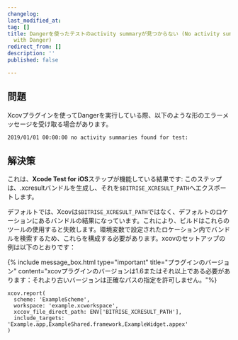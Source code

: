 ```yaml
---
changelog:
last_modified_at:
tag: []
title: Dangerを使ったテストのactivity summaryが見つからない (No activity summaries found for test
  with Danger)
redirect_from: []
description: ''
published: false

---
```

## 問題

Xcovプラグインを使ってDangerを実行している際、以下のような形のエラーメッセージを受け取る場合があります。

    2019/01/01 00:00:00 no activity summaries found for test:

## 解決策

これは、**Xcode Test for iOS**ステップが機能している結果です: このステップは、.xcresultバンドルを生成し、それを`$BITRISE_XCRESULT_PATH`へエクスポートします。

デフォルトでは、Xcovは`$BITRISE_XCRESULT_PATH`ではなく、デフォルトのロケーションにあるバンドルの結果になっています。これにより、ビルドはこれらのツールの使用すると失敗します。環境変数で設定されたロケーション内でバンドルを検索するため、これらを構成する必要があります。xcovのセットアップの例は以下のとおりです：

{% include message_box.html type="important" title="プラグインのバージョン" content="xcovプラグインのバージョンは1.6またはそれ以上である必要があります：それより古いバージョンは正確なパスの指定を許可しません。"%}

    xcov.report(
      scheme: 'ExampleScheme',
      workspace: 'example.xcworkspace',
      xccov_file_direct_path: ENV['BITRISE_XCRESULT_PATH'],
      include_targets: 'Example.app,ExampleShared.framework,ExampleWidget.appex'
    )